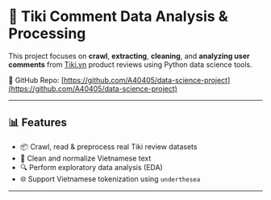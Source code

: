 # 🛒 Tiki Comment Data Analysis & Processing

This project focuses on **crawl**, **extracting**, **cleaning**, and **analyzing user comments** from [Tiki.vn](https://tiki.vn) product reviews using Python data science tools.

🔗 GitHub Repo: [https://github.com/A40405/data-science-project](https://github.com/A40405/data-science-project)

---

## 📊 Features

- 📦 Crawl, read & preprocess real Tiki review datasets
- 🧹 Clean and normalize Vietnamese text
- 🔍 Perform exploratory data analysis (EDA)
- 🌐 Support Vietnamese tokenization using `underthesea`

---
